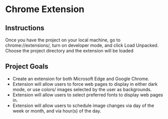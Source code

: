 # Chrome Extension

## Instructions
Once you have the project on your local machine, go to chrome://extensions/, turn on developer mode, and click Load Unpacked. Choose the project directory and the extension will be loaded

## Project Goals
- Create an extension for both Microsoft Edge and Google Chrome.
- Extension will allow users to force web pages to display in either dark mode, or use colors/ images selected by the user as backgrounds.
- Extension will allow users to select preferred fonts to display web pages in. 
- Extension will allow users to schedule image changes via day of the week or month, and via hour(s) of the day.